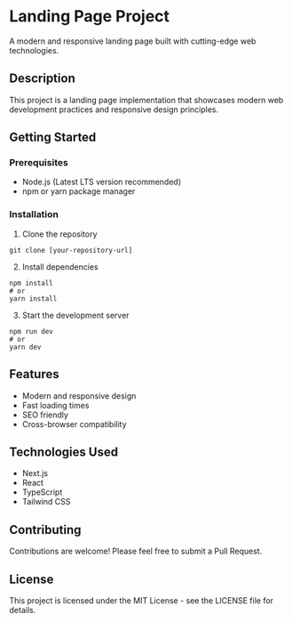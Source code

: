 # Landing Page Project

A modern and responsive landing page built with cutting-edge web technologies.

## Description

This project is a landing page implementation that showcases modern web development practices and responsive design principles.

## Getting Started

### Prerequisites

* Node.js (Latest LTS version recommended)
* npm or yarn package manager

### Installation

1. Clone the repository

```
git clone [your-repository-url]
```

2. Install dependencies

```
npm install
# or
yarn install
```

3. Start the development server

```
npm run dev
# or
yarn dev
```

## Features

* Modern and responsive design
* Fast loading times
* SEO friendly
* Cross-browser compatibility

## Technologies Used

* Next.js
* React
* TypeScript
* Tailwind CSS

## Contributing

Contributions are welcome! Please feel free to submit a Pull Request.

## License

This project is licensed under the MIT License - see the LICENSE file for details.